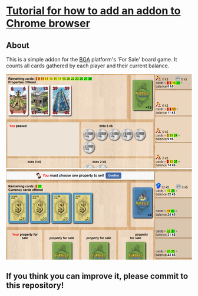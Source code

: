 # [Tutorial for how to add an addon to Chrome browser](https://developer.chrome.com/extensions/getstarted#manifest/)

## About

This is a simple addon for the [BGA](https://boardgamearena.com) platform's 'For
Sale' board game. It counts all cards gathered by each player and their current balance.

![addon in game preview](https://github.com/przemekbok/forSaleHelper/blob/master/promo.png)
![addon in game preview 2](https://github.com/przemekbok/forSaleHelper/blob/master/promo2.png)

## If you think you can improve it, please commit to this repository!
